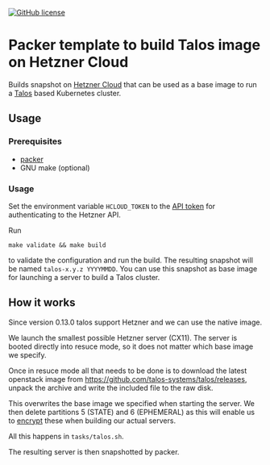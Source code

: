 [![GitHub license](https://img.shields.io/github/license/rwunderer/talos-packer.svg)](https://github.com/rwunderer/talos-packer/blob/main/LICENSE)

# Packer template to build Talos image on Hetzner Cloud

Builds snapshot on [Hetzner Cloud](https://cloud.hetzner.de) that can be used
as a base image to run a [Talos](https://talos.dev) based Kubernetes cluster.

## Usage

### Prerequisites

* [packer](https://packer.io)
* GNU make (optional)

### Usage

Set the environment variable `HCLOUD_TOKEN` to the [API token](https://docs.hetzner.cloud/#authentication) for authenticating to the Hetzner API.

Run

```
make validate && make build
```

to validate the configuration and run the build. The resulting snapshot will be named `talos-x.y.z YYYYMMDD`.
You can use this snapshot as base image for launching a server to build a Talos cluster.

## How it works

Since version 0.13.0 talos support Hetzner and we can use the native image.

We launch the smallest possible Hetzner server (CX11). The server is booted directly
into resuce mode, so it does not matter which base image we specify.

Once in resuce mode all that needs to be done is to download the latest openstack image
from https://github.com/talos-systems/talos/releases, unpack the archive and write
the included file to the raw disk.

This overwrites the base image we specified when starting the server. We then delete
partitions 5 (STATE) and 6 (EPHEMERAL) as this will enable us to [encrypt](https://www.talos.dev/docs/v0.10/guides/disk-encryption/)
these when building our actual servers.

All this happens in `tasks/talos.sh`.

The resulting server is then snapshotted by packer.
